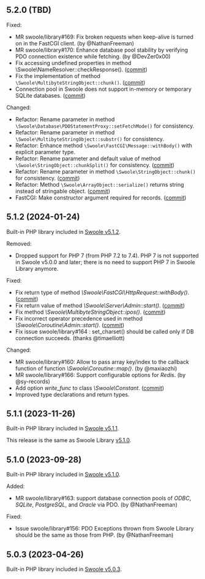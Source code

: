 ## 5.2.0 (TBD)

Fixed:

* MR swoole/library#169: Fix broken requests when keep-alive is turned on in the FastCGI client. (by @NathanFreeman)
* MR swoole/library#170: Enhance database pool stability by verifying PDO connection existence while fetching. (by @DevZer0x00)
* Fix accessing undefined properties in method \Swoole\NameResolver::checkResponse(). ([commit](https://github.com/swoole/library/commit/7a6396e45f4d4517a049584a746285d6501cf71d))
* Fix the implementation of method `\Swoole\MultibyteStringObject::chunk()`. ([commit](https://github.com/swoole/library/commit/031eba5f6db2ffac66ce1cca6d1d63a213203724))
* Connection pool in Swoole does not support in-memory or temporary SQLite databases. ([commit](https://github.com/swoole/library/commit/eaf6a43f2fdd403e7d4968fd6f4bd0d1b05e48c3))

Changed:

* Refactor: Rename parameter in method `\Swoole\Database\PDOStatementProxy::setFetchMode()` for consistency.
* Refactor: Rename parameter in method `\Swoole\MultibyteStringObject::substr()` for consistency.
* Refactor: Enhance method `\Swoole\FastCGI\Message::withBody()` with explicit parameter type.
* Refactor: Rename parameter and default value of method `\Swoole\StringObject::chunkSplit()` for consistency. ([commit](https://github.com/swoole/library/commit/031eba5f6db2ffac66ce1cca6d1d63a213203724))
* Refactor: Rename parameter in method `\Swoole\StringObject::chunk()` for consistency. ([commit](https://github.com/swoole/library/commit/031eba5f6db2ffac66ce1cca6d1d63a213203724))
* Refactor: Method `\Swoole\ArrayObject::serialize()` returns string instead of stringable object. ([commit](https://github.com/swoole/library/commit/7a08418b2470284418b49268a5469931315a3fdc))
* FastCGI: Make constructor argument required for records. ([commit](https://github.com/swoole/library/commit/497bb74eaad51f661c91bc936f976b8660ce716c))

## 5.1.2 (2024-01-24)

Built-in PHP library included in [Swoole v5.1.2](https://github.com/swoole/swoole-src/releases/tag/v5.1.2).

Removed:

* Dropped support for PHP 7 (from PHP 7.2 to 7.4). PHP 7 is not supported in Swoole v5.0.0 and later; there is no need to support PHP 7 in Swoole Library anymore.

Fixed:

* Fix return type of method _\Swoole\FastCGI\HttpRequest::withBody()_. ([commit](https://github.com/swoole/library/commit/d204c4407357436a73157c454c471916b563ec63))
* Fix return value of method _\Swoole\Server\Admin::start()_. ([commit](https://github.com/swoole/library/commit/f211ae16cb3075b5977c52d7fd8f4896a8c51dc7))
* Fix method _\Swoole\MultibyteStringObject::ipos()_. ([commit](https://github.com/swoole/library/commit/3a543c1dc5f116f3fbd96c69b83413193f050086))
* Fix incorrect operator precedence used in method _\Swoole\Coroutine\Admin::start()_. ([commit](https://github.com/swoole/library/commit/49ed9a7b7ad1678a602310c50149f0e46ec0927a))
* Fix issue swoole/library#164 : set_charset() should be called only if DB connection succeeds. (thanks @timaelliott)

Changed:

* MR swoole/library#160: Allow to pass array key/index to the callback function of function _\Swoole\Coroutine::map()_. (by @maxiaozhi)
* MR swoole/library#166: Support configurable options for _Redis_. (by @sy-records)
* Add option _write_func_ to class _\Swoole\Constant_. ([commit](https://github.com/swoole/library/commit/9504fec3ee5e8583aba99cf524a73b6f1b316d14))
* Improved type declarations and return types.

## 5.1.1 (2023-11-26)

Built-in PHP library included in [Swoole v5.1.1](https://github.com/swoole/swoole-src/releases/tag/v5.1.1).

This release is the same as Swoole Library [v5.1.0](https://github.com/swoole/library/releases/tag/v5.1.0).

## 5.1.0 (2023-09-28)

Built-in PHP library included in [Swoole v5.1.0](https://github.com/swoole/swoole-src/releases/tag/v5.1.0).

Added:

* MR swoole/library#163: support database connection pools of _ODBC_, _SQLite_, _PostgreSQL_, and _Oracle_ via PDO. (by @NathanFreeman)

Fixed:

* Issue swoole/library#156: PDO Exceptions thrown from Swoole Library should be the same as those from PHP. (by @NathanFreeman)

## 5.0.3 (2023-04-26)

Built-in PHP library included in [Swoole v5.0.3](https://github.com/swoole/swoole-src/releases/tag/v5.0.3).

